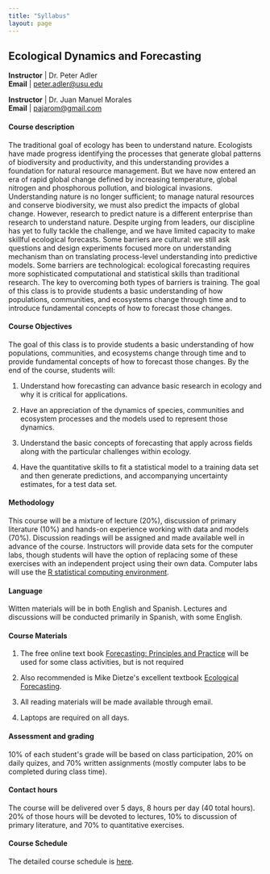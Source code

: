 ```yaml
---
title: "Syllabus"
layout: page
---
```


## Ecological Dynamics and Forecasting

**Instructor**      | Dr. Peter Adler <br>
**Email**           | <peter.adler@usu.edu> <br>

**Instructor**      | Dr. Juan Manuel Morales <br>
**Email**           | <pajarom@gmail.com> <br>
               
			
#### **Course description**

The traditional goal of ecology has been to understand nature. Ecologists have made progress identifying the processes that generate global patterns of biodiversity and productivity, and this understanding provides a foundation for natural resource management. But we have now entered an era of rapid global change defined by increasing temperature, global nitrogen and phosphorous pollution, and biological invasions. Understanding nature is no longer sufficient; to manage natural resources and conserve biodiversity, we must also predict the impacts of global change. However, research to predict nature is a different enterprise than research to understand nature. Despite urging from leaders, our discipline has yet to fully tackle the challenge, and we have limited capacity to make skillful ecological forecasts. Some barriers are cultural: we still ask questions and design experiments focused more on understanding mechanism than on translating process-level understanding into predictive models. Some barriers are technological: ecological forecasting requires more sophisticated computational and statistical skills than traditional research. The key to overcoming both types of barriers is training. The goal of this class is to provide students a basic understanding of how populations, communities, and ecosystems change through time and to introduce fundamental concepts of how to forecast those changes. 

#### **Course Objectives**

The goal of this class is to provide students a basic understanding of how populations, communities, and ecosystems change through time and to provide fundamental concepts of how to forecast those changes. By the end of the course, students will:

1. Understand how forecasting can advance basic research in ecology and why it is critical
for applications.

2. Have an appreciation of the dynamics of species, communities and ecosystem processes and the models used to represent those dynamics.

3. Understand the basic concepts of forecasting that apply across fields along with the particular challenges within ecology.

4.	Have the quantitative skills to fit a statistical model to a training data set and then generate predictions, and accompanying uncertainty estimates, for a test data set.

#### **Methodology**

This course will be a mixture of lecture (20%), discussion of primary literature (10%) and hands-on experience working with data and models (70%). Discussion readings will be assigned and made available well in advance of the course. Instructors will provide data sets for the computer labs, though students will have the option of replacing some of these exercises with an independent project using their own data. Computer labs will use the [R statistical computing environment](https://cran.r-project.org/). 

#### **Language**

Witten materials will be in both English and Spanish. Lectures and discussions will be conducted primarily in Spanish, with some English.

#### **Course Materials**

1. The free online text book [Forecasting: Principles and Practice](https://www.otexts.org/fpp) 
    will be used for some class activities, but is not required

2.  Also recommended is Mike Dietze's excellent textbook [Ecological Forecasting](https://press.princeton.edu/titles/11048.html). 

3.	All reading materials will be made available through email.

4.	Laptops are required on all days.

#### **Assessment and grading**

10% of each student's grade will be based on class participation, 20% on daily quizes, and 70% written assignments (mostly computer labs to be completed during class time). 

#### **Contact hours**

The course will be delivered over 5 days, 8 hours per day (40 total hours). 20% of those hours will be devoted to lectures, 10% to discussion of primary literature, and 70% to quantitative exercises.

#### **Course Schedule**

The detailed course schedule is [here](https://pbadler.github.io/forecasting-course-short/schedule.html).


